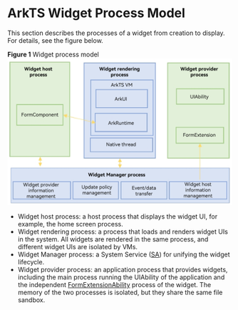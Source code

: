 # ArkTS Widget Process Model
This section describes the processes of a widget from creation to display. For details, see the figure below.

**Figure 1** Widget process model  
![WidgetProject](figures/form-process.png)
- Widget host process: a host process that displays the widget UI, for example, the home screen process.
- Widget rendering process: a process that loads and renders widget UIs in the system. All widgets are rendered in the same process, and different widget UIs are isolated by VMs.
- Widget Manager process: a System Service ([SA](../application-models/serviceability-overview.md)) for unifying the widget lifecycle.
- Widget provider process: an application process that provides widgets, including the main process running the UIAbility of the application and the independent [FormExtensionAbility](../reference/apis-form-kit/js-apis-app-form-formExtensionAbility.md) process of the widget. The memory of the two processes is isolated, but they share the same file sandbox.
